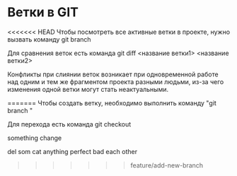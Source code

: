 # Ветки в GIT

<<<<<<< HEAD
Чтобы посмотреть все активные ветки в проекте, нужно вызвать команду git branch 

Для сравнения веток есть команда git diff <название ветки1> <название ветки2>

Конфликты при слиянии веток возникает при одновременной работе над одним и тем же фрагментом проекта разными людьми, из-за чего изменения одной ветки могут стать неактуальными.

=======
Чтобы создать ветку, необходимо выполнить команду "git branch <name branch>"

Для перехода есть команда git checkout <name branch>

something change

del 
som
cat
anything
perfect
bad
each other
>>>>>>> feature/add-new-branch
